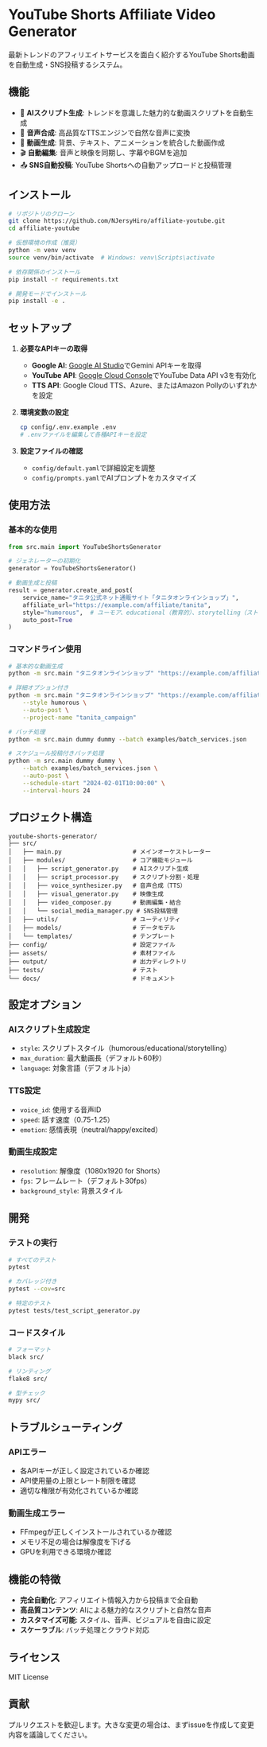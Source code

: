 # YouTube Shorts Affiliate Video Generator

最新トレンドのアフィリエイトサービスを面白く紹介するYouTube Shorts動画を自動生成・SNS投稿するシステム。

## 機能

- 🤖 **AIスクリプト生成**: トレンドを意識した魅力的な動画スクリプトを自動生成
- 🎤 **音声合成**: 高品質なTTSエンジンで自然な音声に変換
- 🎥 **動画生成**: 背景、テキスト、アニメーションを統合した動画作成
- 🎬 **自動編集**: 音声と映像を同期し、字幕やBGMを追加
- 📤 **SNS自動投稿**: YouTube Shortsへの自動アップロードと投稿管理

## インストール

```bash
# リポジトリのクローン
git clone https://github.com/NJersyHiro/affiliate-youtube.git
cd affiliate-youtube

# 仮想環境の作成（推奨）
python -m venv venv
source venv/bin/activate  # Windows: venv\Scripts\activate

# 依存関係のインストール
pip install -r requirements.txt

# 開発モードでインストール
pip install -e .
```

## セットアップ

1. **必要なAPIキーの取得**
   - **Google AI**: [Google AI Studio](https://makersuite.google.com/app/apikey)でGemini APIキーを取得
   - **YouTube API**: [Google Cloud Console](https://console.cloud.google.com/)でYouTube Data API v3を有効化
   - **TTS API**: Google Cloud TTS、Azure、またはAmazon Pollyのいずれかを設定

2. **環境変数の設定**
   ```bash
   cp config/.env.example .env
   # .envファイルを編集して各種APIキーを設定
   ```

3. **設定ファイルの確認**
   - `config/default.yaml`で詳細設定を調整
   - `config/prompts.yaml`でAIプロンプトをカスタマイズ

## 使用方法

### 基本的な使用

```python
from src.main import YouTubeShortsGenerator

# ジェネレーターの初期化
generator = YouTubeShortsGenerator()

# 動画生成と投稿
result = generator.create_and_post(
    service_name="タニタ公式ネット通販サイト「タニタオンラインショップ」",
    affiliate_url="https://example.com/affiliate/tanita",
    style="humorous",  # ユーモア、educational（教育的）、storytelling（ストーリー）
    auto_post=True
)
```

### コマンドライン使用

```bash
# 基本的な動画生成
python -m src.main "タニタオンラインショップ" "https://example.com/affiliate/tanita"

# 詳細オプション付き
python -m src.main "タニタオンラインショップ" "https://example.com/affiliate/tanita" \
    --style humorous \
    --auto-post \
    --project-name "tanita_campaign"

# バッチ処理
python -m src.main dummy dummy --batch examples/batch_services.json

# スケジュール投稿付きバッチ処理
python -m src.main dummy dummy \
    --batch examples/batch_services.json \
    --auto-post \
    --schedule-start "2024-02-01T10:00:00" \
    --interval-hours 24
```

## プロジェクト構造

```
youtube-shorts-generator/
├── src/
│   ├── main.py                    # メインオーケストレーター
│   ├── modules/                   # コア機能モジュール
│   │   ├── script_generator.py    # AIスクリプト生成
│   │   ├── script_processor.py    # スクリプト分割・処理
│   │   ├── voice_synthesizer.py   # 音声合成（TTS）
│   │   ├── visual_generator.py    # 映像生成
│   │   ├── video_composer.py      # 動画編集・結合
│   │   └── social_media_manager.py # SNS投稿管理
│   ├── utils/                     # ユーティリティ
│   ├── models/                    # データモデル
│   └── templates/                 # テンプレート
├── config/                        # 設定ファイル
├── assets/                        # 素材ファイル
├── output/                        # 出力ディレクトリ
├── tests/                         # テスト
└── docs/                          # ドキュメント
```

## 設定オプション

### AIスクリプト生成設定
- `style`: スクリプトスタイル（humorous/educational/storytelling）
- `max_duration`: 最大動画長（デフォルト60秒）
- `language`: 対象言語（デフォルトja）

### TTS設定
- `voice_id`: 使用する音声ID
- `speed`: 話す速度（0.75-1.25）
- `emotion`: 感情表現（neutral/happy/excited）

### 動画生成設定
- `resolution`: 解像度（1080x1920 for Shorts）
- `fps`: フレームレート（デフォルト30fps）
- `background_style`: 背景スタイル

## 開発

### テストの実行

```bash
# すべてのテスト
pytest

# カバレッジ付き
pytest --cov=src

# 特定のテスト
pytest tests/test_script_generator.py
```

### コードスタイル

```bash
# フォーマット
black src/

# リンティング
flake8 src/

# 型チェック
mypy src/
```

## トラブルシューティング

### APIエラー
- 各APIキーが正しく設定されているか確認
- API使用量の上限とレート制限を確認
- 適切な権限が有効化されているか確認

### 動画生成エラー
- FFmpegが正しくインストールされているか確認
- メモリ不足の場合は解像度を下げる
- GPUを利用できる環境か確認

## 機能の特徴

- **完全自動化**: アフィリエイト情報入力から投稿まで全自動
- **高品質コンテンツ**: AIによる魅力的なスクリプトと自然な音声
- **カスタマイズ可能**: スタイル、音声、ビジュアルを自由に設定
- **スケーラブル**: バッチ処理とクラウド対応

## ライセンス

MIT License

## 貢献

プルリクエストを歓迎します。大きな変更の場合は、まずissueを作成して変更内容を議論してください。